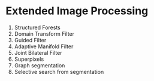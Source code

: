 Extended Image Processing
=========================

1. Structured Forests 
2. Domain Transform Filter
3. Guided Filter
4. Adaptive Manifold Filter
5. Joint Bilateral Filter
6. Superpixels
7. Graph segmentation
8. Selective search from segmentation

